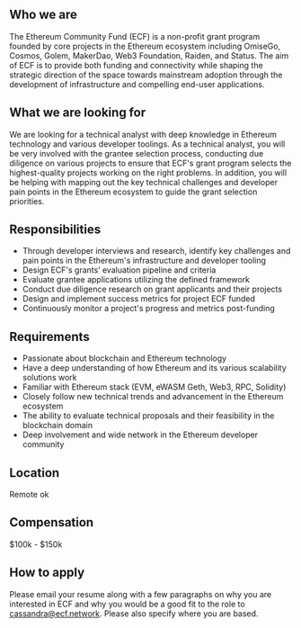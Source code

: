 ## Who we are
The Ethereum Community Fund (ECF) is a non-profit grant program founded by core projects in the Ethereum ecosystem including OmiseGo, Cosmos, Golem, MakerDao, Web3 Foundation, Raiden, and Status. The aim of ECF is to provide both funding and connectivity while shaping the strategic direction of the space towards mainstream adoption through the development of infrastructure and compelling end-user applications.

## What we are looking for

We are looking for a technical analyst with deep knowledge in Ethereum technology and various developer toolings. As a technical analyst, you will be very involved with the grantee selection process, conducting due diligence on various projects to ensure that ECF's grant program selects the highest-quality projects working on the right problems. In addition, you will be helping with mapping out the key technical challenges and developer pain points in the Ethereum ecosystem to guide the grant selection priorities.

## Responsibilities

- Through developer interviews and research, identify key challenges and pain points in the Ethereum's infrastructure and developer tooling
- Design ECF's grants’ evaluation pipeline and criteria
- Evaluate grantee applications utilizing the defined framework
- Conduct due diligence research on grant applicants and their projects
- Design and implement success metrics for project ECF funded
- Continuously monitor a project's progress and metrics post-funding

## Requirements

- Passionate about blockchain and Ethereum technology
- Have a deep understanding of how Ethereum and its various scalability solutions work
- Familiar with Ethereum stack (EVM, eWASM Geth, Web3, RPC, Solidity)
- Closely follow new technical trends and advancement in the Ethereum ecosystem
- The ability to evaluate technical proposals and their feasibility in the blockchain domain
- Deep involvement and wide network in the Ethereum developer community

## Location
Remote ok


## Compensation
$100k - $150k

## How to apply

Please email your resume along with a few paragraphs on why you are interested in ECF and why you would be a good fit to the role to cassandra@ecf.network. Please also specify where you are based.
